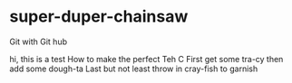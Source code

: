 # super-duper-chainsaw
Git with Git hub

hi, this is a test
How to make the perfect Teh C
First get some tra-cy 
then add some dough-ta
Last but not least throw in cray-fish to garnish
